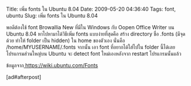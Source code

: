 Title: เพิ่ม fonts ใน Ubuntu 8.04 
Date: 2009-05-20 04:36:40
Tags: font, ubuntu 
Slug: เพิ่ม fonts ใน Ubuntu 8.04 


พอดีต้องใช้ font Browallia New ที่มีใน Windows กับ Oopen Office Writer บน Ubuntu 8.04 หาไปหามาได้วิธีเพิ่ม fonts แบบง่ายที่สุดคือ สร้าง directory ชื่อ .fonts (มีจุดด้วย ทำให้ folder เป็น hidden) ใน home ของตัวเอง นั่นคือ /home/MYUSERNAME/.fonts จากนั้น เอา font ที่อยากได้ใส่ไปใน folder นี้ได้เลย โปรแกรมส่วนใหญ่บน Ubuntu จะ detect font ใหม่เองหลังจาก restart โปรแกรมนั้นแล้ว

ข้อมูลจาก<a href="https://wiki.ubuntu.com/Fonts"> https://wiki.ubuntu.com/Fonts</a>

[ad#afterpost]

